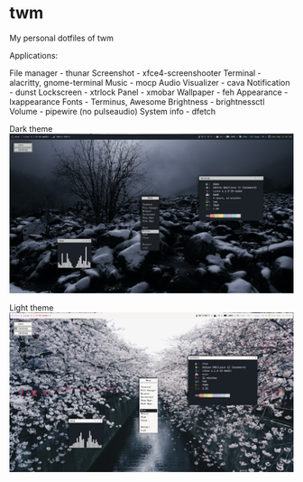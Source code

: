 # twm
My personal dotfiles of twm 

Applications:

File manager  -  thunar
Screenshot  -  xfce4-screenshooter
Terminal  -  alacritty, gnome-terminal
Music  -  mocp
Audio Visualizer  -  cava
Notification  -  dunst
Lockscreen  -  xtrlock
Panel  -  xmobar
Wallpaper  -  feh
Appearance  -  lxappearance
Fonts  -  Terminus, Awesome
Brightness  -  brightnessctl
Volume  -  pipewire (no pulseaudio)
System info  -  dfetch

Dark theme
![My Image](https://github.com/diws1/twm/blob/main/twm_dark%20preview.png)

Light theme
![My Image](https://github.com/diws1/twm/blob/main/twm_light%20preview.png)
